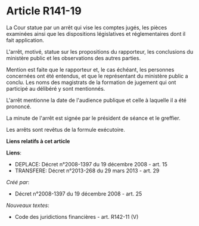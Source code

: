 # Article R141-19

La Cour statue par un arrêt qui vise les comptes jugés, les pièces examinées ainsi que les dispositions législatives et
réglementaires dont il fait application. 

L'arrêt, motivé, statue sur les propositions du rapporteur, les conclusions du ministère public et les observations des
autres parties. 

Mention est faite que le rapporteur et, le cas échéant, les personnes concernées ont été entendus, et que le représentant du
ministère public a conclu. Les noms des magistrats de la formation de jugement qui ont participé au délibéré y sont
mentionnés. 

L'arrêt mentionne la date de l'audience publique et celle à laquelle il a été prononcé. 

La minute de l'arrêt est signée par le président de séance et le greffier. 

Les arrêts sont revêtus de la formule exécutoire.

**Liens relatifs à cet article**

**Liens**:

  - DEPLACE: Décret n°2008-1397 du 19 décembre 2008 - art. 15
  - TRANSFERE: Décret n°2013-268 du 29 mars 2013 - art. 29

_Créé par_:

  - Décret n°2008-1397 du 19 décembre 2008 - art. 25

_Nouveaux textes_:

  - Code des juridictions financières - art. R142-11 (V)
